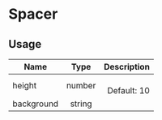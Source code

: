 # Spacer

## Usage
| Name        | Type           | Description  |
| ----------- |:--------------:| ------------:|
|height|number|<br>Default: 10
|background|string|
